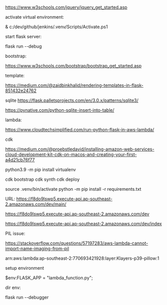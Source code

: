 https://www.w3schools.com/jquery/jquery_get_started.asp

activate virtual environment:

& c:/dev/github/jenkins/.venv/Scripts/Activate.ps1


start flask server:

flask run --debug

bootstrap:

https://www.w3schools.com/bootstrap/bootstrap_get_started.asp


template:

https://medium.com/@zaidbinkhalid/rendering-templates-in-flask-851432e24762


sqlite
https://flask.palletsprojects.com/en/3.0.x/patterns/sqlite3/


https://pynative.com/python-sqlite-insert-into-table/

lambda:

https://www.cloudtechsimplified.com/run-python-flask-in-aws-lambda/

cdk

https://medium.com/@proebstledavid/installing-amazon-web-services-cloud-development-kit-cdk-on-macos-and-creating-your-first-a4d21cb76f77


python3.9 -m pip install virtualenv

cdk bootstrap
cdk synth
cdk deploy

source .venv/bin/activate
python -m pip install -r requirements.txt


URL:
https://f8do9lswp5.execute-api.ap-southeast-2.amazonaws.com/dev/main/

https://f8do9lswp5.execute-api.ap-southeast-2.amazonaws.com/dev

https://f8do9lswp5.execute-api.ap-southeast-2.amazonaws.com/dev/index



PIL issue:

https://stackoverflow.com/questions/57197283/aws-lambda-cannot-import-name-imaging-from-pil

arn:aws:lambda:ap-southeast-2:770693421928:layer:Klayers-p39-pillow:1


setup environment

$env:FLASK_APP = "lambda_function.py";

dir env:


flask run --debugger


